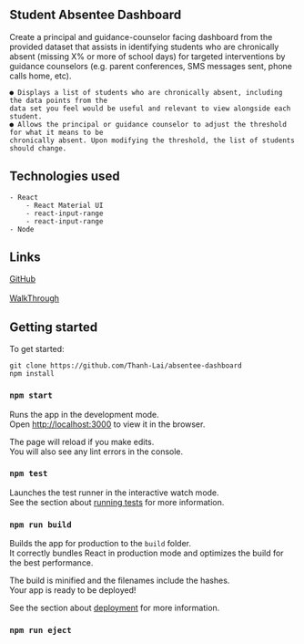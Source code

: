 
## Student Absentee Dashboard

Create a principal and guidance-counselor facing
dashboard from the provided dataset that assists in identifying students who are chronically
absent (missing X% or more of school days) for targeted interventions by guidance counselors
(e.g. parent conferences, SMS messages sent, phone calls home, etc).

    ● Displays a list of students who are chronically absent, including the data points from the
    data set you feel would be useful and relevant to view alongside each student.
    ● Allows the principal or guidance counselor to adjust the threshold for what it means to be
    chronically absent. Upon modifying the threshold, the list of students should change.

## Technologies used
    - React
        - React Material UI
        - react-input-range
        - react-input-range
    - Node

## Links
[GitHub](https://github.com/Thanh-Lai/absentee-dashboard)
<br> </br>
[WalkThrough](https://www.youtube.com/watch?v=k2QrNapvalc&feature=youtu.be)


## Getting started

To get started:

```
git clone https://github.com/Thanh-Lai/absentee-dashboard
npm install
```

### `npm start`

Runs the app in the development mode.<br>
Open [http://localhost:3000](http://localhost:3000) to view it in the browser.

The page will reload if you make edits.<br>
You will also see any lint errors in the console.

### `npm test`

Launches the test runner in the interactive watch mode.<br>
See the section about [running tests](https://facebook.github.io/create-react-app/docs/running-tests) for more information.

### `npm run build`

Builds the app for production to the `build` folder.<br>
It correctly bundles React in production mode and optimizes the build for the best performance.

The build is minified and the filenames include the hashes.<br>
Your app is ready to be deployed!

See the section about [deployment](https://facebook.github.io/create-react-app/docs/deployment) for more information.

### `npm run eject`



